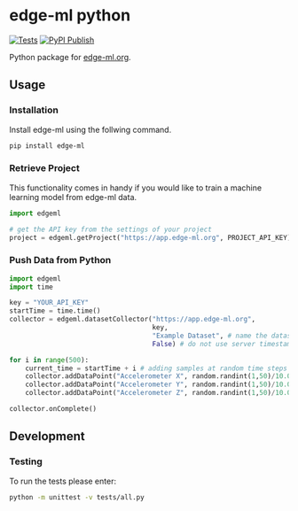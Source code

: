 # edge-ml python
[![Tests](https://github.com/edge-ml/python/actions/workflows/tests.yml/badge.svg)](https://github.com/edge-ml/python/actions/workflows/tests.yml)
[![PyPI Publish](https://github.com/edge-ml/python/actions/workflows/PyPIPublish.yml/badge.svg)](https://github.com/edge-ml/python/actions/workflows/PyPIPublish.yml)

Python package for [edge-ml.org](https://edge-ml.org).

## Usage
### Installation
Install edge-ml using the follwing command.
```bash
pip install edge-ml
```

### Retrieve Project
This functionality comes in handy if you would like to train a machine learning model from edge-ml data.
```python
import edgeml

# get the API key from the settings of your project
project = edgeml.getProject("https://app.edge-ml.org", PROJECT_API_KEY) 
```

### Push Data from Python
```python
import edgeml
import time

key = "YOUR_API_KEY"
startTime = time.time()
collector = edgeml.datasetCollector("https://app.edge-ml.org",
                                    key,
                                    "Example Dataset", # name the dataset you would like to upload
                                    False) # do not use server timestamps

for i in range(500):
    current_time = startTime + i # adding samples at random time steps
    collector.addDataPoint("Accelerometer X", random.randint(1,50)/10.0, current_time) 
    collector.addDataPoint("Accelerometer Y", random.randint(1,50)/10.0, current_time) 
    collector.addDataPoint("Accelerometer Z", random.randint(1,50)/10.0, current_time) 

collector.onComplete()
```

## Development
### Testing
To run the tests please enter:

```bash
python -m unittest -v tests/all.py
```
